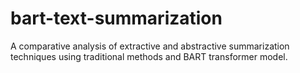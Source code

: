 # bart-text-summarization
A comparative analysis of extractive and abstractive summarization techniques using traditional methods and BART transformer model.
